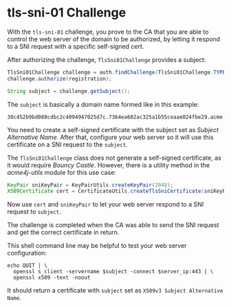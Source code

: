 # tls-sni-01 Challenge

With the `tls-sni-01` challenge, you prove to the CA that you are able to control the web server of the domain to be authorized, by letting it respond to a SNI request with a specific self-signed cert.

After authorizing the challenge, `TlsSni01Challenge` provides a subject:

```java
TlsSni01Challenge challenge = auth.findChallenge(TlsSni01Challenge.TYPE);
challenge.authorize(registration);

String subject = challenge.getSubject();
```

The `subject` is basically a domain name formed like in this example:

```
30c452b9bd088cdbc2c4094947025d7c.7364ea602ac325a1b55ceaae024fbe29.acme.invalid
```

You need to create a self-signed certificate with the subject set as _Subject Alternative Name_. After that, configure your web server so it will use this certificate on a SNI request to the `subject`.

The `TlsSni01Challenge` class does not generate a self-signed certificate, as it would require _Bouncy Castle_. However, there is a utility method in the _acme4j-utils_ module for this use case:

```java
KeyPair sniKeyPair = KeyPairUtils.createKeyPair(2048);
X509Certificate cert = CertificateUtils.createTlsSniCertificate(sniKeyPair, subject);
```

Now use `cert` and `sniKeyPair` to let your web server respond to a SNI request to `subject`.

The challenge is completed when the CA was able to send the SNI request and get the correct certificate in return.

This shell command line may be helpful to test your web server configuration:

```shell
echo QUIT | \
  openssl s_client -servername $subject -connect $server_ip:443 | \
  openssl x509 -text -noout
```

It should return a certificate with `subject` set as `X509v3 Subject Alternative Name`.
